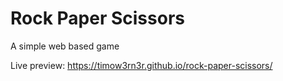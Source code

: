# Rock Paper Scissors
A simple web based game

Live preview:
https://timow3rn3r.github.io/rock-paper-scissors/